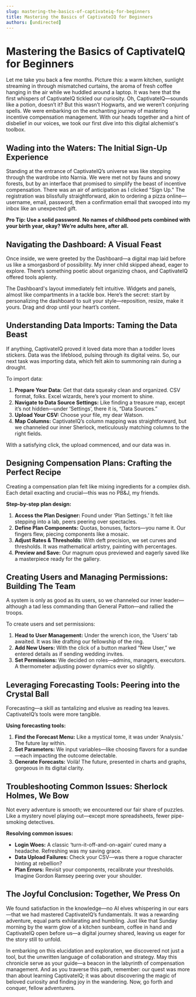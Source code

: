 ```yaml
---
slug: mastering-the-basics-of-captivateiq-for-beginners
title: Mastering the Basics of CaptivateIQ for Beginners
authors: [undirected]
---
```



# Mastering the Basics of CaptivateIQ for Beginners

Let me take you back a few months. Picture this: a warm kitchen, sunlight streaming in through mismatched curtains, the aroma of fresh coffee hanging in the air while we huddled around a laptop. It was here that the first whispers of CaptivateIQ tickled our curiosity. Oh, CaptivateIQ—sounds like a potion, doesn’t it? But this wasn’t Hogwarts, and we weren’t conjuring spells. We were embarking on the enchanting journey of mastering incentive compensation management. With our heads together and a hint of disbelief in our voices, we took our first dive into this digital alchemist's toolbox.

## Wading into the Waters: The Initial Sign-Up Experience

Standing at the entrance of CaptivateIQ’s universe was like stepping through the wardrobe into Narnia. We were met not by fauns and snowy forests, but by an interface that promised to simplify the beast of incentive compensation. There was an air of anticipation as I clicked "Sign Up." The registration was blissfully straightforward, akin to ordering a pizza online—username, email, password, then a confirmation email that swooped into my inbox like an unexpected gift.

**Pro Tip: Use a solid password. No names of childhood pets combined with your birth year, okay? We’re adults here, after all.**

## Navigating the Dashboard: A Visual Feast

Once inside, we were greeted by the Dashboard—a digital map laid before us like a smorgasbord of possibility. My inner child skipped ahead, eager to explore. There’s something poetic about organizing chaos, and CaptivateIQ offered tools aplenty.

The Dashboard's layout immediately felt intuitive. Widgets and panels, almost like compartments in a tackle box. Here’s the secret: start by personalizing the dashboard to suit your style—reposition, resize, make it yours. Drag and drop until your heart’s content.

## Understanding Data Imports: Taming the Data Beast

If anything, CaptivateIQ proved it loved data more than a toddler loves stickers. Data was the lifeblood, pulsing through its digital veins. So, our next task was importing data, which felt akin to summoning rain during a drought.

To import data:
1. **Prepare Your Data:** Get that data squeaky clean and organized. CSV format, folks. Excel wizards, here’s your moment to shine.
2. **Navigate to Data Source Settings:** Like finding a treasure map, except it’s not hidden—under ‘Settings’, there it is, “Data Sources.”
3. **Upload Your CSV:** Choose your file, my dear Watson.
4. **Map Columns:** CaptivateIQ’s column mapping was straightforward, but we channeled our inner Sherlock, meticulously matching columns to the right fields.

With a satisfying click, the upload commenced, and our data was in.

## Designing Compensation Plans: Crafting the Perfect Recipe

Creating a compensation plan felt like mixing ingredients for a complex dish. Each detail exacting and crucial—this was no PB&J, my friends.

**Step-by-step plan design:**
1. **Access the Plan Designer:** Found under ‘Plan Settings.’ It felt like stepping into a lab, peers peering over spectacles.
2. **Define Plan Components:** Quotas, bonuses, factors—you name it. Our fingers flew, piecing components like a mosaic.
3. **Adjust Rates & Thresholds:** With deft precision, we set curves and thresholds. It was mathematical artistry, painting with percentages.
4. **Preview and Save:** Our magnum opus previewed and eagerly saved like a masterpiece ready for the gallery.

## Creating Users and Managing Permissions: Building The Team

A system is only as good as its users, so we channeled our inner leader—although a tad less commanding than General Patton—and rallied the troops.

To create users and set permissions:
1. **Head to User Management:** Under the wrench icon, the ‘Users’ tab awaited. It was like drafting our fellowship of the ring.
2. **Add New Users:** With the click of a button marked “New User,” we entered details as if sending wedding invites.
3. **Set Permissions:** We decided on roles—admins, managers, executors. A thermometer adjusting power dynamics ever so slightly.

## Leveraging Forecasting Tools: Peering into the Crystal Ball

Forecasting—a skill as tantalizing and elusive as reading tea leaves. CaptivateIQ’s tools were more tangible.

**Using forecasting tools:**
1. **Find the Forecast Menu:** Like a mystical tome, it was under ‘Analysis.’ The future lay within.
2. **Set Parameters:** We input variables—like choosing flavors for a sundae—each impacting the outcome delectable.
3. **Generate Forecasts:** Voilà! The future, presented in charts and graphs, gorgeous in its digital clarity.

## Troubleshooting Common Issues: Sherlock Holmes, We Bow

Not every adventure is smooth; we encountered our fair share of puzzles. Like a mystery novel playing out—except more spreadsheets, fewer pipe-smoking detectives.

**Resolving common issues:**
- **Login Woes:** A classic ‘turn-it-off-and-on-again’ cured many a headache. Refreshing was my saving grace.
- **Data Upload Failures:** Check your CSV—was there a rogue character hinting at rebellion?
- **Plan Errors:** Revisit your components, recalibrate your thresholds. Imagine Gordon Ramsey peering over your shoulder.

## The Joyful Conclusion: Together, We Press On

We found satisfaction in the knowledge—no AI elves whispering in our ears—that we had mastered CaptivateIQ’s fundamentals. It was a rewarding adventure, equal parts exhilarating and humbling. Just like that Sunday morning by the warm glow of a kitchen sunbeam, coffee in hand and CaptivateIQ open before us—a digital journey shared, leaving us eager for the story still to unfold.

In embarking on this elucidation and exploration, we discovered not just a tool, but the unwritten language of collaboration and strategy. May this chronicle serve as your guide—a beacon in the labyrinth of compensation management. And as you traverse this path, remember: our quest was more than about learning CaptivateIQ; it was about discovering the magic of beloved curiosity and finding joy in the wandering. Now, go forth and conquer, fellow adventurers.